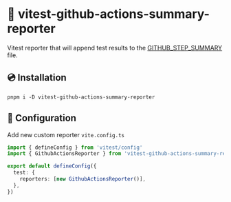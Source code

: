 # 📝 vitest-github-actions-summary-reporter

Vitest reporter that will append test results to the [GITHUB_STEP_SUMMARY](https://docs.github.com/en/actions/using-workflows/workflow-commands-for-github-actions#adding-a-job-summary) file.

## 💿 Installation

```shell
pnpm i -D vitest-github-actions-summary-reporter
```

## 🔧 Configuration

Add new custom reporter `vite.config.ts`

```typescript
import { defineConfig } from 'vitest/config'
import { GithubActionsReporter } from 'vitest-github-actions-summary-reporter'

export default defineConfig({
  test: {
    reporters: [new GithubActionsReporter()],
  },
})
```
